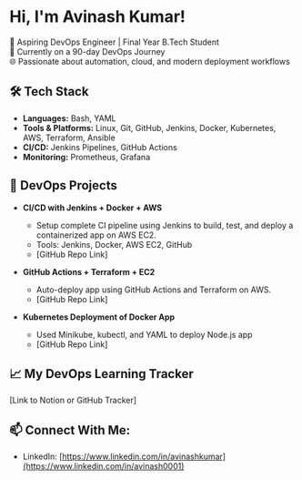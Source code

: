 # Hi, I'm Avinash Kumar!

🚀 Aspiring DevOps Engineer | Final Year B.Tech Student  
🎯 Currently on a 90-day DevOps Journey  
🌐 Passionate about automation, cloud, and modern deployment workflows  

## 🛠️ Tech Stack
- **Languages:** Bash, YAML
- **Tools & Platforms:** Linux, Git, GitHub, Jenkins, Docker, Kubernetes, AWS, Terraform, Ansible
- **CI/CD:** Jenkins Pipelines, GitHub Actions
- **Monitoring:** Prometheus, Grafana

## 🚀 DevOps Projects
- **CI/CD with Jenkins + Docker + AWS**  
  - Setup complete CI pipeline using Jenkins to build, test, and deploy a containerized app on AWS EC2.
  - Tools: Jenkins, Docker, AWS EC2, GitHub  
  - [GitHub Repo Link]

- **GitHub Actions + Terraform + EC2**  
  - Auto-deploy app using GitHub Actions and Terraform on AWS.  
  - [GitHub Repo Link]

- **Kubernetes Deployment of Docker App**  
  - Used Minikube, kubectl, and YAML to deploy Node.js app  
  - [GitHub Repo Link]

## 📈 My DevOps Learning Tracker  
[Link to Notion or GitHub Tracker]

## 📫 Connect With Me:
- LinkedIn: [https://www.linkedin.com/in/avinashkumar](https://www.linkedin.com/in/avinash0001)
